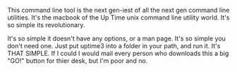 <p>
This command line tool is the next gen-iest of all the next gen command line utilities.
It's the macbook of the Up Time unix command line utility world. It's so simple its revolutionary.</p>

<p>It's so simple it doesn't have any options, or a man page. It's so simple you don't need one. Just put uptime3 into a folder in your path, and run it.
It's THAT SIMPLE. If I could I would mail every person who downloads this a big "GO!" button for thier desk, but I'm poor and no.
</p>
